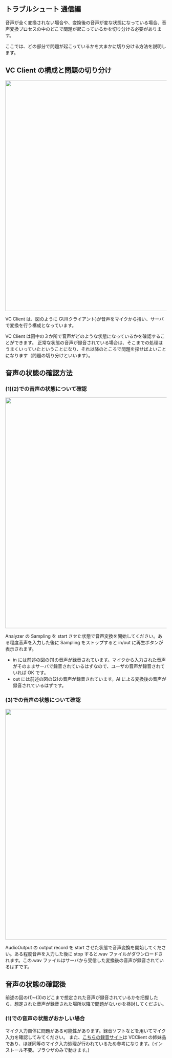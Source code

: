 ## トラブルシュート 通信編

音声が全く変換されない場合や、変換後の音声が変な状態になっている場合、音声変換プロセスの中のどこで問題が起こっているかを切り分ける必要があります。

ここでは、どの部分で問題が起こっているかを大まかに切り分ける方法を説明します。

## VC Client の構成と問題の切り分け

<img src="https://user-images.githubusercontent.com/48346627/235551041-6eed4035-5542-47d1-bbd3-31fa7842011b.png" width="720">

VC Client は、図のように GUI(クライアント)が音声をマイクから拾い、サーバで変換を行う構成となっています。

VC Client は図中の３か所で音声がどのような状態になっているかを確認することができます。
正常な状態の音声が録音されている場合は、そこまでの処理はうまくいっていたということになり、それ以降のところで問題を探せばよいことになります（問題の切り分けといいます）。

## 音声の状態の確認方法

### (1)(2)での音声の状態について確認

<img src="https://github.com/w-okada/voice-changer/assets/48346627/f4845f1d-2e1a-49c1-a226-0e50be807f2d" width="720">

Analyzer の Sampling を start させた状態で音声変換を開始してください。ある程度音声を入力した後に Sampling をストップすると in/out に再生ボタンが表示されます。

- in には前述の図の(1)の音声が録音されています。マイクから入力された音声がそのままサーバで録音されているはずなので、ユーザの音声が録音されていれば OK です。
- out には前述の図の(2)の音声が録音されています。AI による変換後の音声が録音されているはずです。

### (3)での音声の状態について確認

<img src="https://github.com/w-okada/voice-changer/assets/48346627/18ddfc2c-beb2-4e7a-8a06-1e00cc6ddb72" width="720">

AudioOutput の output record を start させた状態で音声変換を開始してください。ある程度音声を入力した後に stop すると.wav ファイルがダウンロードされます。この.wav ファイルはサーバから受信した変換後の音声が録音されているはずです。

## 音声の状態の確認後

前述の図の(1)~(3)のどこまで想定された音声が録音されているかを把握したら、想定された音声が録音された場所以降で問題がないかを検討してください。

### (1)での音声の状態がおかしい場合

マイク入力自体に問題がある可能性があります。録音ソフトなどを用いてマイク入力を確認してみてください。
また、[こちらの録音サイト](https://w-okada.github.io/voice-changer/)は VCClient の姉妹品であり、ほぼ同等のマイク入力処理が行われているため参考になります。(インストール不要。ブラウザのみで動きます。)
